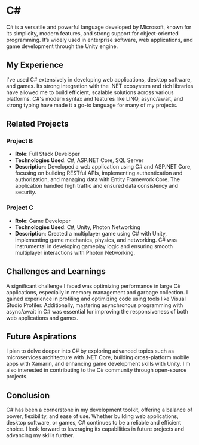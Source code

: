 # C#

C# is a versatile and powerful language developed by Microsoft, known for its simplicity, modern features, and strong support for object-oriented programming. It’s widely used in enterprise software, web applications, and game development through the Unity engine.

## My Experience

I've used C# extensively in developing web applications, desktop software, and games. Its strong integration with the .NET ecosystem and rich libraries have allowed me to build efficient, scalable solutions across various platforms. C#'s modern syntax and features like LINQ, async/await, and strong typing have made it a go-to language for many of my projects.

## Related Projects

### Project B
- **Role**: Full Stack Developer
- **Technologies Used**: C#, ASP.NET Core, SQL Server
- **Description**: Developed a web application using C# and ASP.NET Core, focusing on building RESTful APIs, implementing authentication and authorization, and managing data with Entity Framework Core. The application handled high traffic and ensured data consistency and security.

### Project C
- **Role**: Game Developer
- **Technologies Used**: C#, Unity, Photon Networking
- **Description**: Created a multiplayer game using C# with Unity, implementing game mechanics, physics, and networking. C# was instrumental in developing gameplay logic and ensuring smooth multiplayer interactions with Photon Networking.

## Challenges and Learnings

A significant challenge I faced was optimizing performance in large C# applications, especially in memory management and garbage collection. I gained experience in profiling and optimizing code using tools like Visual Studio Profiler. Additionally, mastering asynchronous programming with async/await in C# was essential for improving the responsiveness of both web applications and games.

## Future Aspirations

I plan to delve deeper into C# by exploring advanced topics such as microservices architecture with .NET Core, building cross-platform mobile apps with Xamarin, and enhancing game development skills with Unity. I'm also interested in contributing to the C# community through open-source projects.

## Conclusion

C# has been a cornerstone in my development toolkit, offering a balance of power, flexibility, and ease of use. Whether building web applications, desktop software, or games, C# continues to be a reliable and efficient choice. I look forward to leveraging its capabilities in future projects and advancing my skills further.
